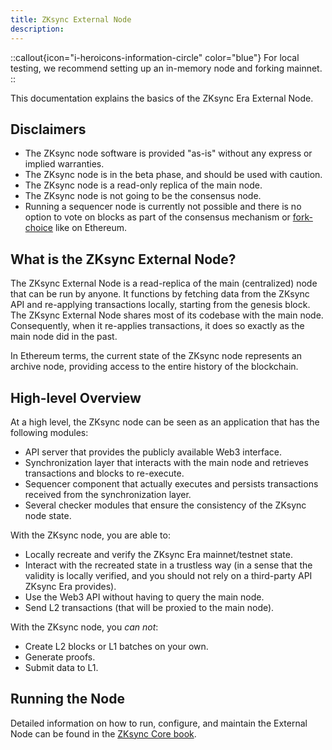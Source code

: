 ```yaml
---
title: ZKsync External Node
description:
---
```


::callout{icon="i-heroicons-information-circle" color="blue"}
For local testing, we recommend setting up an in-memory node and forking mainnet.
::

This documentation explains the basics of the ZKsync Era External Node.

## Disclaimers

- The ZKsync node software is provided "as-is" without any express or implied warranties.
- The ZKsync node is in the beta phase, and should be used with caution.
- The ZKsync node is a read-only replica of the main node.
- The ZKsync node is not going to be the consensus node.
- Running a sequencer node is currently not possible and there is no option to vote on blocks as part of the consensus mechanism
  or [fork-choice](https://eth2book.info/capella/part3/forkchoice/#whats-a-fork-choice) like on Ethereum.

## What is the ZKsync External Node?

The ZKsync External Node is a read-replica of the main (centralized) node that can be run by anyone. It
functions by fetching data from the ZKsync API and re-applying transactions locally, starting from the genesis block.
The ZKsync External Node shares most of its codebase with the main node. Consequently, when it re-applies transactions, it does
so exactly as the main node did in the past.

In Ethereum terms, the current state of the ZKsync node represents an archive node, providing access to the entire history of the blockchain.

## High-level Overview

At a high level, the ZKsync node can be seen as an application that has the following modules:

- API server that provides the publicly available Web3 interface.
- Synchronization layer that interacts with the main node and retrieves transactions and blocks to re-execute.
- Sequencer component that actually executes and persists transactions received from the synchronization layer.
- Several checker modules that ensure the consistency of the ZKsync node state.

With the ZKsync node, you are able to:

- Locally recreate and verify the ZKsync Era mainnet/testnet state.
- Interact with the recreated state in a trustless way (in a sense that the validity is locally verified, and you should
  not rely on a third-party API ZKsync Era provides).
- Use the Web3 API without having to query the main node.
- Send L2 transactions (that will be proxied to the main node).

With the ZKsync node, you _can not_:

- Create L2 blocks or L1 batches on your own.
- Generate proofs.
- Submit data to L1.

## Running the Node

Detailed information on how to run, configure, and maintain the External Node can be found in the [ZKsync Core book](https://matter-labs.github.io/zksync-era/core/latest/guides/external-node/01_intro.html).
